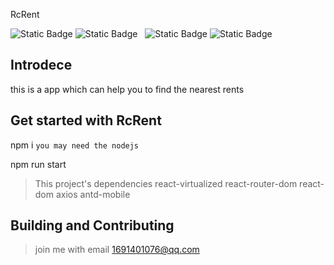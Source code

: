 RcRent

![Static Badge](https://img.shields.io/badge/react-18.3.1-61DAFB?logo=react&logoColor=%2361DAFB)                           ![Static Badge](https://img.shields.io/badge/react_router_dom-6.26.2-61DAFB?logo=react&logoColor=%2361DAFB)&nbsp;                            ![Static Badge](https://img.shields.io/badge/antd_mobile-5.37.1-0170FE?logo=antdesign&logoColor=%230170FE)                          ![Static Badge](https://img.shields.io/badge/react_redux-9.1.2-764ABC?logo=redux&logoColor=%23764ABC)                                       

## Introdece
this is a app which can help you to find the nearest rents

## Get started with RcRent
npm i `you may need the nodejs`

npm run start
> This project's dependencies
> react-virtualized react-router-dom react-dom axios antd-mobile

## Building and Contributing
>join me with email 1691401076@qq.com